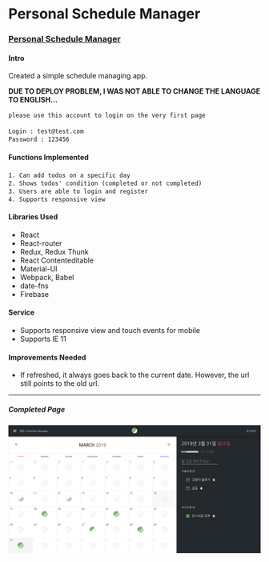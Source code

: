 # Personal Schedule Manager

### [Personal Schedule Manager](https://myplanner-app.firebaseapp.com/)

#### Intro 
Created a simple schedule managing app.

**DUE TO DEPLOY PROBLEM, I WAS NOT ABLE TO CHANGE THE LANGUAGE TO ENGLISH...**

```
please use this account to login on the very first page

Login : test@test.com
Password : 123456
```


#### Functions Implemented 

```
1. Can add todos on a specific day 
2. Shows todos' condition (completed or not completed) 
3. Users are able to login and register 
4. Supports responsive view 

```

#### Libraries Used 
- React
- React-router
- Redux, Redux Thunk
- React Contenteditable
- Material-UI
- Webpack, Babel
- date-fns
- Firebase

#### Service  

- Supports responsive view and touch events for mobile
- Supports IE 11 

#### Improvements Needed

- If refreshed, it always goes back to the current date. However, the url still points to the old url.
---

##### Completed Page 
![Completed Page's Screen Shot](src/images/myplanner.png)
